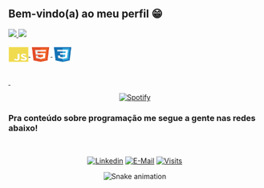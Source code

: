 ## Bem-vindo(a) ao meu perfil 😁

 <div>
   <a href="https://github.com/marceloborg3s">
   <img height="180em" src="https://github-readme-stats.vercel.app/api?username=marceloborg3s&show_icons=true&theme=tokyonight&include_all_commits=true&count_private=true"/>
   <img height="180em" src="https://github-readme-stats.vercel.app/api/top-langs/?username=marceloborg3s&layout=compact&langs_count=6&theme=tokyonight"/>

</div>
<div style="display: inline_block"><br>
  <img align="center" alt="Js" height="30" width="40" src="https://raw.githubusercontent.com/devicons/devicon/master/icons/javascript/javascript-plain.svg">
  <img align="center" alt="HTML" height="30" width="40" src="https://raw.githubusercontent.com/devicons/devicon/master/icons/html5/html5-original.svg">
  <img align="center" alt="CSS" height="30" width="40" src="https://raw.githubusercontent.com/devicons/devicon/master/icons/css3/css3-original.svg">
</div>
 
 <br>
 
 
  &nbsp;<div align="center">
  [![Spotify](https://novatorem.vercel.app/api/spotify?background_color=0d1117&border_color=ffffff)](https://open.spotify.com/user/omnitenebris)
</div>
  
  ### Pra conteúdo sobre programação me segue a gente nas redes abaixo!
  
&nbsp;<div align="center">
  [![Linkedin](https://img.shields.io/badge/linked-in-369?style=flat-square&logo=linkedin&logoColor=white&color=blue)](https://www.linkedin.com/in/borges-marcelo001804/)
  [![E-Mail](https://img.shields.io/badge/email-reveal-2a8?style=flat-square&logo=gmail&logoColor=white)](http://mborges1231@gmail.com)
  [![Visits](https://komarev.com/ghpvc/?username=marceloborg3s&logo=GitHub&label=github%20visits&color=336699&logoColor=white&style=flat-square)](https://github.com/marceloborg3s)
 
 ![Snake animation](https://github.com/marceloborg3s/marceloborg3s/blob/output/github-contribution-grid-snake.svg)
</div>
</div>
